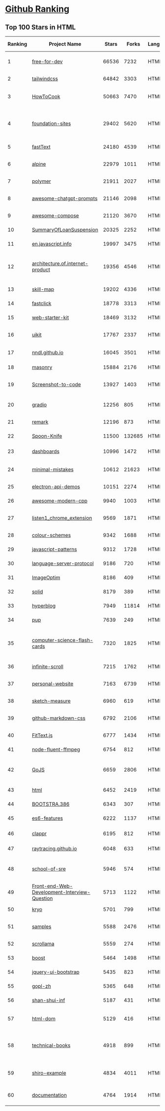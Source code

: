 [Github Ranking](../README.md)
==========

## Top 100 Stars in HTML

| Ranking | Project Name | Stars | Forks | Language | Open Issues | Description | Last Commit |
| ------- | ------------ | ----- | ----- | -------- | ----------- | ----------- | ----------- |
| 1 | [free-for-dev](https://github.com/ripienaar/free-for-dev) | 66536 | 7232 | HTML | 0 | A list of SaaS, PaaS and IaaS offerings that have free tiers of interest to devops and infradev | 2023-02-06T17:08:38Z |
| 2 | [tailwindcss](https://github.com/tailwindlabs/tailwindcss) | 64842 | 3303 | HTML | 2 | A utility-first CSS framework for rapid UI development. | 2023-02-07T02:49:47Z |
| 3 | [HowToCook](https://github.com/Anduin2017/HowToCook) | 50663 | 7470 | HTML | 323 | 程序员在家做饭方法指南。Programmer's guide about how to cook at home (Chinese only). | 2023-02-06T09:18:17Z |
| 4 | [foundation-sites](https://github.com/foundation/foundation-sites) | 29402 | 5620 | HTML | 39 | The most advanced responsive front-end framework in the world. Quickly create prototypes and production code for sites that work on any kind of device. | 2023-02-03T23:10:35Z |
| 5 | [fastText](https://github.com/facebookresearch/fastText) | 24180 | 4539 | HTML | 442 | Library for fast text representation and classification. | 2023-01-24T18:21:12Z |
| 6 | [alpine](https://github.com/alpinejs/alpine) | 22979 | 1011 | HTML | 0 | A rugged, minimal framework for composing JavaScript behavior in your markup.  | 2023-01-31T14:34:11Z |
| 7 | [polymer](https://github.com/Polymer/polymer) | 21911 | 2027 | HTML | 44 | Our original Web Component library. | 2023-01-12T00:22:12Z |
| 8 | [awesome-chatgpt-prompts](https://github.com/f/awesome-chatgpt-prompts) | 21146 | 2098 | HTML | 50 | This repo includes ChatGPT prompt curation to use ChatGPT better. | 2023-02-06T15:26:37Z |
| 9 | [awesome-compose](https://github.com/docker/awesome-compose) | 21120 | 3670 | HTML | 41 | Awesome Docker Compose samples | 2023-02-04T11:44:11Z |
| 10 | [SummaryOfLoanSuspension](https://github.com/WeNeedHome/SummaryOfLoanSuspension) | 20325 | 2252 | HTML | 0 | 全国各省市停贷通知汇总 | 2023-01-10T10:00:02Z |
| 11 | [en.javascript.info](https://github.com/javascript-tutorial/en.javascript.info) | 19997 | 3475 | HTML | 96 | Modern JavaScript Tutorial  | 2023-02-04T14:33:06Z |
| 12 | [architecture.of.internet-product](https://github.com/davideuler/architecture.of.internet-product) | 19356 | 4546 | HTML | 3 | 互联网公司技术架构，微信/淘宝/微博/腾讯/阿里/美团点评/百度/Google/Facebook/Amazon/eBay的架构，欢迎PR补充 | 2022-09-04T14:56:01Z |
| 13 | [skill-map](https://github.com/TeamStuQ/skill-map) | 19202 | 4336 | HTML | 68 | 程序员技能图谱 | 2023-01-20T04:25:02Z |
| 14 | [fastclick](https://github.com/ftlabs/fastclick) | 18778 | 3313 | HTML | 212 | Polyfill to remove click delays on browsers with touch UIs | 2021-08-13T16:01:47Z |
| 15 | [web-starter-kit](https://github.com/google/web-starter-kit) | 18469 | 3132 | HTML | 50 | Web Starter Kit - a workflow for multi-device websites | 2022-12-10T08:36:36Z |
| 16 | [uikit](https://github.com/uikit/uikit) | 17767 | 2337 | HTML | 593 | A lightweight and modular front-end framework for developing fast and powerful web interfaces | 2023-02-06T14:54:05Z |
| 17 | [nndl.github.io](https://github.com/nndl/nndl.github.io) | 16045 | 3501 | HTML | 71 | 《神经网络与深度学习》 邱锡鹏著 Neural Network and Deep Learning  | 2022-10-07T09:50:14Z |
| 18 | [masonry](https://github.com/desandro/masonry) | 15884 | 2176 | HTML | 67 | :love_hotel: Cascading grid layout plugin | 2021-10-03T09:17:12Z |
| 19 | [Screenshot-to-code](https://github.com/emilwallner/Screenshot-to-code) | 13927 | 1403 | HTML | 17 | A neural network that transforms a design mock-up into a static website. | 2022-05-24T14:52:26Z |
| 20 | [gradio](https://github.com/gradio-app/gradio) | 12256 | 805 | HTML | 217 | Create UIs for your machine learning model in Python in 3 minutes | 2023-02-07T02:54:34Z |
| 21 | [remark](https://github.com/gnab/remark) | 12196 | 873 | HTML | 163 | A simple, in-browser, markdown-driven slideshow tool. | 2022-05-24T16:15:00Z |
| 22 | [Spoon-Knife](https://github.com/octocat/Spoon-Knife) | 11500 | 132685 | HTML | 1639 | This repo is for demonstration purposes only. | 2023-02-06T18:38:32Z |
| 23 | [dashboards](https://github.com/keen/dashboards) | 10996 | 1472 | HTML | 2 | Responsive dashboard templates 📊✨ | 2021-11-02T12:25:42Z |
| 24 | [minimal-mistakes](https://github.com/mmistakes/minimal-mistakes) | 10612 | 21623 | HTML | 21 | :triangular_ruler: Jekyll theme for building a personal site, blog, project documentation, or portfolio. | 2023-02-06T13:25:13Z |
| 25 | [electron-api-demos](https://github.com/electron/electron-api-demos) | 10151 | 2274 | HTML | 42 | Explore the Electron APIs | 2022-11-10T14:34:33Z |
| 26 | [awesome-modern-cpp](https://github.com/rigtorp/awesome-modern-cpp) | 9940 | 1003 | HTML | 1 | A collection of resources on modern C++ | 2023-02-04T08:46:20Z |
| 27 | [listen1_chrome_extension](https://github.com/listen1/listen1_chrome_extension) | 9569 | 1871 | HTML | 298 | one for all free music in china (chrome extension, also works for firefox) | 2023-02-06T06:47:17Z |
| 28 | [colour-schemes](https://github.com/daylerees/colour-schemes) | 9342 | 1688 | HTML | 55 | Colour schemes for a variety of editors created by Dayle Rees. | 2020-11-11T18:28:33Z |
| 29 | [javascript-patterns](https://github.com/shichuan/javascript-patterns) | 9312 | 1728 | HTML | 15 | JavaScript Design Patterns | 2020-10-02T05:20:06Z |
| 30 | [language-server-protocol](https://github.com/microsoft/language-server-protocol) | 9186 | 720 | HTML | 195 | Defines a common protocol for language servers. | 2023-02-01T10:13:46Z |
| 31 | [ImageOptim](https://github.com/ImageOptim/ImageOptim) | 8186 | 409 | HTML | 166 | GUI image optimizer for Mac | 2023-01-29T14:46:01Z |
| 32 | [solid](https://github.com/solid/solid) | 8179 | 389 | HTML | 131 | Solid - Re-decentralizing the web (project directory) | 2022-08-24T14:54:37Z |
| 33 | [hyperblog](https://github.com/freddier/hyperblog) | 7949 | 11814 | HTML | 4 | Un blog increíble para el curso de Git y Github de Platzi | 2023-02-07T00:59:59Z |
| 34 | [pup](https://github.com/ericchiang/pup) | 7639 | 249 | HTML | 70 | Parsing HTML at the command line | 2022-12-22T04:36:40Z |
| 35 | [computer-science-flash-cards](https://github.com/jwasham/computer-science-flash-cards) | 7320 | 1825 | HTML | 3 | Mini website for testing both general CS knowledge and enforce coding practice and common algorithm/data structure memorization. | 2022-02-08T01:05:48Z |
| 36 | [infinite-scroll](https://github.com/metafizzy/infinite-scroll) | 7215 | 1762 | HTML | 45 | 📜 Automatically add next page | 2022-02-24T06:33:26Z |
| 37 | [personal-website](https://github.com/github/personal-website) | 7163 | 6739 | HTML | 0 | Code that'll help you kickstart a personal website that showcases your work as a software developer. | 2023-02-01T05:35:32Z |
| 38 | [sketch-measure](https://github.com/utom/sketch-measure) | 6960 | 619 | HTML | 399 | Make it a fun to create spec for developers and teammates | 2021-02-17T02:24:57Z |
| 39 | [github-markdown-css](https://github.com/sindresorhus/github-markdown-css) | 6792 | 2106 | HTML | 8 | The minimal amount of CSS to replicate the GitHub Markdown style | 2022-07-08T11:32:58Z |
| 40 | [FitText.js](https://github.com/davatron5000/FitText.js) | 6777 | 1434 | HTML | 9 | A jQuery plugin for inflating web type | 2020-12-02T14:09:34Z |
| 41 | [node-fluent-ffmpeg](https://github.com/fluent-ffmpeg/node-fluent-ffmpeg) | 6754 | 812 | HTML | 295 | A fluent API to FFMPEG (http://www.ffmpeg.org) | 2022-10-07T22:05:00Z |
| 42 | [GoJS](https://github.com/NorthwoodsSoftware/GoJS) | 6659 | 2806 | HTML | 0 | JavaScript diagramming library for interactive flowcharts, org charts, design tools, planning tools, visual languages. | 2023-01-25T23:44:50Z |
| 43 | [html](https://github.com/whatwg/html) | 6452 | 2419 | HTML | 1592 | HTML Standard | 2023-02-06T20:27:56Z |
| 44 | [BOOTSTRA.386](https://github.com/kristopolous/BOOTSTRA.386) | 6343 | 307 | HTML | 36 | A vintage 1980s DOS inspired Twitter Bootstrap theme | 2023-01-06T04:48:06Z |
| 45 | [es6-features](https://github.com/rse/es6-features) | 6222 | 1137 | HTML | 16 | ECMAScript 6: Feature Overview & Comparison | 2020-11-21T17:25:58Z |
| 46 | [clappr](https://github.com/clappr/clappr) | 6195 | 812 | HTML | 18 | :clapper: An extensible media player for the web. | 2023-02-03T14:51:35Z |
| 47 | [raytracing.github.io](https://github.com/RayTracing/raytracing.github.io) | 6048 | 633 | HTML | 98 | Main Web Site (Online Books) | 2022-12-29T21:39:52Z |
| 48 | [school-of-sre](https://github.com/linkedin/school-of-sre) | 5946 | 574 | HTML | 15 | At LinkedIn, we are using this curriculum for onboarding our entry-level talents into the SRE role. | 2022-12-27T11:40:32Z |
| 49 | [Front-end-Web-Development-Interview-Question](https://github.com/paddingme/Front-end-Web-Development-Interview-Question) | 5713 | 1122 | HTML | 10 | 前端开发面试题大收集，前端面试集锦 :heart: :gift_heart: :cupid: | 2021-10-13T07:10:48Z |
| 50 | [kryo](https://github.com/EsotericSoftware/kryo) | 5701 | 799 | HTML | 19 | Java binary serialization and cloning: fast, efficient, automatic | 2023-01-09T18:28:23Z |
| 51 | [samples](https://github.com/GoogleChrome/samples) | 5588 | 2476 | HTML | 99 | A repo containing samples tied to new functionality in each release of Google Chrome. | 2023-01-25T12:12:06Z |
| 52 | [scrollama](https://github.com/russellsamora/scrollama) | 5559 | 274 | HTML | 6 | Scrollytelling with IntersectionObserver. | 2022-10-13T13:55:43Z |
| 53 | [boost](https://github.com/boostorg/boost) | 5464 | 1498 | HTML | 76 | Super-project for modularized Boost | 2023-02-06T23:30:03Z |
| 54 | [jquery-ui-bootstrap](https://github.com/jquery-ui-bootstrap/jquery-ui-bootstrap) | 5435 | 823 | HTML | 42 | A jQuery UI theme based on Twitter Bootstrap | 2018-06-18T08:06:30Z |
| 55 | [gopl-zh](https://github.com/golang-china/gopl-zh) | 5365 | 648 | HTML | 17 | :books: Go语言圣经中文版 | 2022-10-23T23:50:37Z |
| 56 | [shan-shui-inf](https://github.com/LingDong-/shan-shui-inf) | 5187 | 431 | HTML | 10 | Procedurally generated Chinese landscape painting. | 2018-12-11T00:19:08Z |
| 57 | [html-dom](https://github.com/phuocng/html-dom) | 5129 | 416 | HTML | 30 | Common tasks of managing HTML DOM with vanilla JavaScript. Give me 1 ⭐if it’s useful. | 2022-10-01T11:40:27Z |
| 58 | [technical-books](https://github.com/doocs/technical-books) | 4918 | 899 | HTML | 0 | 😆 国内外互联网技术大牛们都写了哪些书籍：计算机基础、网络、前端、后端、数据库、架构、大数据、深度学习... | 2022-08-09T08:38:01Z |
| 59 | [shiro-example](https://github.com/zhangkaitao/shiro-example) | 4834 | 4011 | HTML | 26 | 跟我学Shiro（我的公众号：kaitao-1234567，我的新书：《亿级流量网站架构核心技术》）  | 2021-09-01T06:23:31Z |
| 60 | [documentation](https://github.com/raspberrypi/documentation) | 4764 | 1914 | HTML | 21 | The official documentation for Raspberry Pi computers and microcontrollers | 2023-02-07T01:05:20Z |

